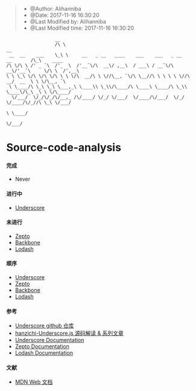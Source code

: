 > * @Author: Alihanniba 
> * @Date: 2017-11-16 16:30:20 
> * @Last Modified by:   Alihanniba 
> * @Last Modified time: 2017-11-16 16:30:20 

                      __
                      /\ \                                                         __
     __  __    ___    \_\ \     __   _ __   ____    ___    ___   _ __    __       /\_\    ____
    /\ \/\ \ /' _ `\  /'_  \  /'__`\/\  __\/ ,__\  / ___\ / __`\/\  __\/'__`\     \/\ \  /',__\
    \ \ \_\ \/\ \/\ \/\ \ \ \/\  __/\ \ \//\__, `\/\ \__//\ \ \ \ \ \//\  __/  __  \ \ \/\__, `\
     \ \____/\ \_\ \_\ \___,_\ \____\\ \_\\/\____/\ \____\ \____/\ \_\\ \____\/\_\ _\ \ \/\____/
      \/___/  \/_/\/_/\/__,_ /\/____/ \/_/ \/___/  \/____/\/___/  \/_/ \/____/\/_//\ \_\ \/___/
                                                                                  \ \____/
                                                                                   \/___/



# Source-code-analysis

#### 完成
- Never
#### 进行中
- [Underscore](https://github.com/alihanniba/Source-code-analysis/blob/master/underscore/underscore-analysis-1.8.3.js)
#### 未进行
- [Zepto](https://github.com/alihanniba/Source-code-analysis/blob/master/zepto/zepto-analysis-1.2.0.js)
- [Backbone](https://github.com/alihanniba/Source-code-analysis/blob/master/backbone/backbone-analysis-1.3.3.js)
- [Lodash](https://github.com/alihanniba/Source-code-analysis/blob/master/lodash/lodash-analysis-4.17.4.js)
#### 顺序
- [Underscore](https://github.com/alihanniba/Source-code-analysis/blob/master/underscore/underscore-analysis-1.8.3.js)
- [Zepto](https://github.com/alihanniba/Source-code-analysis/blob/master/zepto/zepto-analysis-1.2.0.js)
- [Backbone](https://github.com/alihanniba/Source-code-analysis/blob/master/backbone/backbone-analysis-1.3.3.js)
- [Lodash](https://github.com/alihanniba/Source-code-analysis/blob/master/lodash/lodash-analysis-4.17.4.js)
#### 参考
- [Underscore github 仓库](https://github.com/jashkenas/underscore)
- [hanzichi-Underscore.js 源码解读 & 系列文章](https://github.com/hanzichi/underscore-analysis)
- [Underscore Documentation](http://underscorejs.org/)
- [Zepto Documentation](http://zeptojs.com/)
- [Lodash Documentation](https://lodash.com/docs/4.17.4)

#### 文献
- [MDN Web 文档](https://developer.mozilla.org/zh-CN/)
